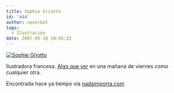 ```yaml
---
title: Sophie Griotto
id: '444'
author: neverbot
tags:
  - Ilustración
date: 2007-05-18 10:45:22
---
```


[![Sophie Griotto](./Sophie_Griotto.jpg "Sophie Griotto")](http://www.sophiegriotto.com/ "Sophie Griotto")

Ilustradora francesa. [Algo que ver](http://www.sophiegriotto.com/) en una mañana de viernes como cualquier otra.

Encontrada hace ya tiempo via [nadaimporta.com](http://www.nadaimporta.com/?p=301)